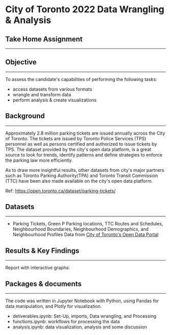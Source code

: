 # City of Toronto 2022 Data Wrangling & Analysis 
## Take Home Assignment 
--- 
 

## Objective
---
To assess the candidate's capabilities of performing the following tasks: 
* access datasets from various formats
* wrangle and transform data 
* perform analysis & create visualizations  



## Background
--- 
Approximately 2.8 million parking tickets are issued annually across the City of Toronto. The tickets are issued by Toronto Police Services (TPS) personnel as well as persons certified and authorized to issue tickets by TPS. 
The dataset provided by the city's open data platform, is a great source to look for trends, identify patterns and define strategies to enforce the parking law more efficiently. 

As to draw more insightful results, other datasets from city's major partners such as Toronto Parking Authority(TPA) and Toronto Transit Commission (TTC) have been also made available on the city's open data platform.  



Ref: https://open.toronto.ca/dataset/parking-tickets/



## Datasets
---
* Parking Tickets, Green P Parking locations, TTC Routes and Schedules, Neighbourhood Boundaries, Neighbourhood Demographics, and Neighbourhood Profiles Data from [City of Toronto's Open Data Portal](https://open.toronto.ca/dataset/parking-tickets/)




## Results & Key Findings
--- 
Report with interactive graphs: 



## Packages & documents
---
The code was written in Jupyter Notebook with Python, using Pandas for data manipulation, and Plotly for visualization.
* deliverables.ipynb: Set-Up, imports, Data wrangling, and Processing 
* functions.ipynb: workflows for processing the data 
* analysis.ipynb: data visualization, analysis and some discussion


```python

```
